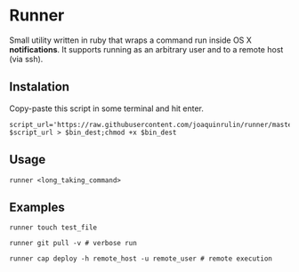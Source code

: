 # Runner
Small utility written in ruby that wraps a command run inside OS X **notifications**. It supports running as an arbitrary user and to a remote host (via ssh).

## Instalation
Copy-paste this script in some terminal and hit enter.
```
script_url='https://raw.githubusercontent.com/joaquinrulin/runner/master/runner.rb';bin_dest='/usr/local/bin/runner';curl $script_url > $bin_dest;chmod +x $bin_dest
```

## Usage
`runner <long_taking_command>`

## Examples
```runner touch test_file``` 

```runner git pull -v # verbose run``` 

```runner cap deploy -h remote_host -u remote_user # remote execution ```

